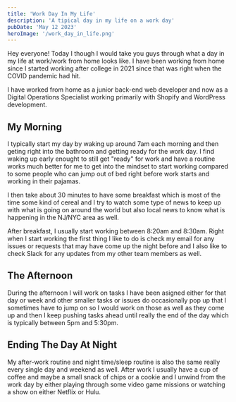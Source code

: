 ```yaml
---
title: 'Work Day In My Life'
description: 'A tipical day in my life on a work day'
pubDate: 'May 12 2023'
heroImage: '/work_day_in_life.png'
---
```


Hey everyone! Today I though I would take you guys through
what a day in my life at work/work from home looks like. I
have been working from home since I started working after
college in 2021 since that was right when the COVID pandemic
had hit.

I have worked from home as a junior back-end web developer and
now as a Digital Operations Specialist working primarily with
Shopify and WordPress development.

## My Morning

I typically start my day by waking up around 7am each morning and
then geting right into the bathroom and getting ready for the work
day. I find waking up early enought to still get "ready" for work
and have a routine works much better for me to get into the mindset
to start working compared to some people who can jump out of bed right
before work starts and working in their pajamas.

I then take about 30 minutes to have some breakfast which is most of the
time some kind of cereal and I try to watch some type of news to keep up
with what is going on around the world but also local news to know what is
happening in the NJ/NYC area as well.

After breakfast, I usually start working between 8:20am and 8:30am. Right
when I start working the first thing I like to do is check my email for
any issues or requests that may have come up the night before and I also
like to check Slack for any updates from my other team members as well.

## The Afternoon

During the afternoon I will work on tasks I have been asigned either for
that day or week and other smaller tasks or issues do occasionally pop
up that I sometimes have to jump on so I would work on those as well as
they come up and then I keep pushing tasks ahead until really the end of
the day which is typically between 5pm and 5:30pm.

## Ending The Day At Night

My after-work routine and night time/sleep routine is also the same really
every single day and weekend as well. After work I usually have a cup of
coffee and maybe a small snack of chips or a cookie and I unwind from the
work day by either playing through some video game missions or watching a
show on either Netflix or Hulu.
